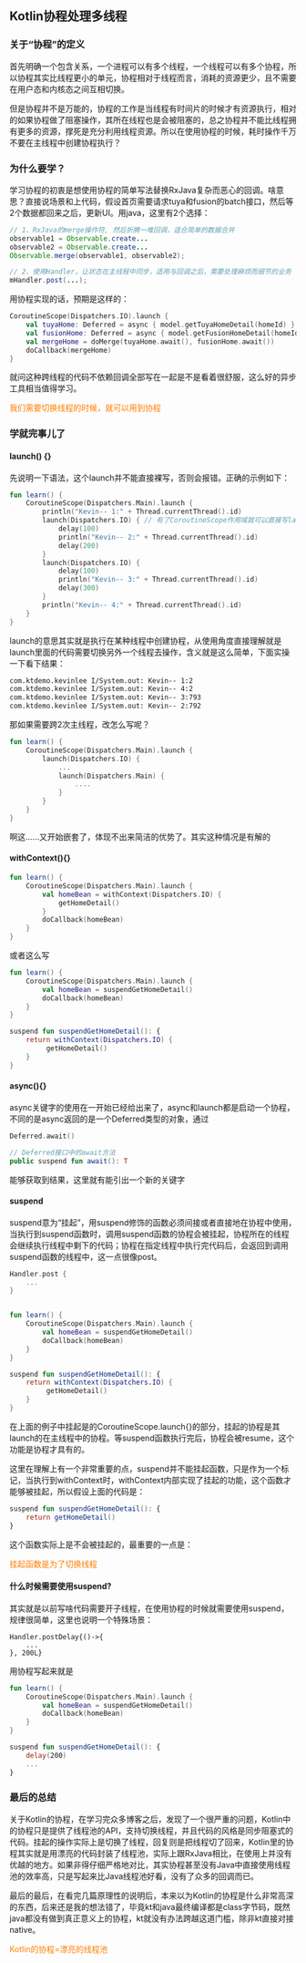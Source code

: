 ## Kotlin协程处理多线程

### 关于“协程”的定义

首先明确一个包含关系，一个进程可以有多个线程，一个线程可以有多个协程，所以协程其实比线程更小的单元，协程相对于线程而言，消耗的资源更少，且不需要在用户态和内核态之间互相切换。

但是协程并不是万能的，协程的工作是当线程有时间片的时候才有资源执行，相对的如果协程做了阻塞操作，其所在线程也是会被阻塞的，总之协程并不能比线程拥有更多的资源，撑死是充分利用线程资源。所以在使用协程的时候，耗时操作千万不要在主线程中创建协程执行？

### 为什么要学？

学习协程的初衷是想使用协程的简单写法替换RxJava复杂而恶心的回调。啥意思？直接说场景和上代码，假设首页需要请求tuya和fusion的batch接口，然后等2个数据都回来之后，更新UI。用java，这里有2个选择：

```java
// 1、RxJava的merge操作符, 然后折腾一堆回调，适合简单的数据合并
observable1 = Observable.create...
observable2 = Observable.create...
Observable.merge(observable1, observable2);

// 2、使用Handler，让状态在主线程中同步，适用与回调之后，需要处理麻烦而细节的业务
mHandler.post(...);
```

用协程实现的话，预期是这样的：

```kotlin
CoroutineScope(Dispatchers.IO).launch {
    val tuyaHome: Deferred = async { model.getTuyaHomeDetail(homeId) } // 其他线程异步获取
    val fusionHome: Deferred = async { model.getFusionHomeDetail(homeId) } // 其他线程异步获取
    val mergeHome = doMerge(tuyaHome.await(), fusionHome.await())
    doCallback(mergeHome)
}
```

就问这种跨线程的代码不依赖回调全部写在一起是不是看着很舒服，这么好的异步工具相当值得学习。

 <font color=#FF7D00>我们需要切换线程的时候，就可以用到协程</font>

### 学就完事儿了

#### launch() {}

先说明一下语法，这个launch并不能直接裸写，否则会报错。正确的示例如下：

```kotlin
fun learn() {
    CoroutineScope(Dispatchers.Main).launch {
        println("Kevin-- 1:" + Thread.currentThread().id)
        launch(Dispatchers.IO) { // 有了CoroutineScope作用域就可以直接写launch了
            delay(100)
            println("Kevin-- 2:" + Thread.currentThread().id)
            delay(200)
        }
        launch(Dispatchers.IO) {
            delay(100)
            println("Kevin-- 3:" + Thread.currentThread().id)
            delay(300)
        }
        println("Kevin-- 4:" + Thread.currentThread().id)
    }
}
```

launch的意思其实就是执行在某种线程中创建协程，从使用角度直接理解就是launch里面的代码需要切换另外一个线程去操作，含义就是这么简单，下面实操一下看下结果：

```tex
com.ktdemo.kevinlee I/System.out: Kevin-- 1:2
com.ktdemo.kevinlee I/System.out: Kevin-- 4:2
com.ktdemo.kevinlee I/System.out: Kevin-- 3:793
com.ktdemo.kevinlee I/System.out: Kevin-- 2:792
```

那如果需要跨2次主线程，改怎么写呢？

```kotlin
fun learn() {
    CoroutineScope(Dispatchers.Main).launch {
        launch(Dispatchers.IO) {
            ...
            launch(Dispatchers.Main) {
            	....
        	}
        }
    }
}
```

啊这......又开始嵌套了，体现不出来简洁的优势了。其实这种情况是有解的

#### withContext(){}

```kotlin
fun learn() {
    CoroutineScope(Dispatchers.Main).launch {
        val homeBean = withContext(Dispatchers.IO) {
            getHomeDetail()
        }
        doCallback(homeBean)
    }
}
```

或者这么写

```kotlin
fun learn() {
    CoroutineScope(Dispatchers.Main).launch {
        val homeBean = suspendGetHomeDetail()
        doCallback(homeBean)
    }
}

suspend fun suspendGetHomeDetail(): {
    return withContext(Dispatchers.IO) {
         getHomeDetail()
    }
}
```

#### async(){}

async关键字的使用在一开始已经给出来了，async和launch都是启动一个协程，不同的是async返回的是一个Deferred类型的对象，通过

```kotlin
Deferred.await()

// Deferred接口中的await方法
public suspend fun await(): T
```

能够获取到结果，这里就有能引出一个新的关键字

#### suspend

suspend意为“挂起”，用suspend修饰的函数必须间接或者直接地在协程中使用，当执行到suspend函数时，调用suspend函数的协程会被挂起，协程所在的线程会继续执行线程中剩下的代码；协程在指定线程中执行完代码后，会返回到调用suspend函数的线程中，这一点很像post。

```kotlin
Handler.post {
    ...
}


fun learn() {
    CoroutineScope(Dispatchers.Main).launch {
        val homeBean = suspendGetHomeDetail()
        doCallback(homeBean)
    }
}

suspend fun suspendGetHomeDetail(): {
    return withContext(Dispatchers.IO) {
         getHomeDetail()
    }
}
```

在上面的例子中挂起是的CoroutineScope.launch{}的部分，挂起的协程是其launch的在主线程中的协程。等suspend函数执行完后，协程会被resume，这个功能是协程才具有的。

这里在理解上有一个非常重要的点，suspend并不能挂起函数，只是作为一个标记，当执行到withContext时，withContext内部实现了挂起的功能，这个函数才能够被挂起，所以假设上面的代码是：

```kotlin
suspend fun suspendGetHomeDetail(): {
    return getHomeDetail()
}
```

这个函数实际上是不会被挂起的，最重要的一点是：

 <font color=#FF7D00>挂起函数是为了切换线程</font>

#### 什么时候需要使用suspend?

其实就是以前写啥代码需要开子线程，在使用协程的时候就需要使用suspend，规律很简单，这里也说明一个特殊场景：

```koltin
Handler.postDelay{()->{
    ...
}, 200L}
```

用协程写起来就是

```kotlin
fun learn() {
    CoroutineScope(Dispatchers.Main).launch {
        val homeBean = suspendGetHomeDetail()
        doCallback(homeBean)
    }
}

suspend fun suspendGetHomeDetail(): {
    delay(200)
   	...
}
```

### 最后的总结

关于Kotlin的协程，在学习完众多博客之后，发现了一个很严重的问题，Kotlin中的协程只是提供了线程池的API，支持切换线程，并且代码的风格是同步阻塞式的代码。挂起的操作实际上是切换了线程，回复则是把线程切了回来，Kotlin里的协程其实就是用漂亮的代码封装了线程池，实际上跟RxJava相比，在使用上并没有优越的地方。如果非得仔细严格地对比，其实协程甚至没有Java中直接使用线程池的效率高，只是写起来比Java线程池好看，没有了众多的回调而已。

最后的最后，在看完几篇原理性的说明后，本来以为Kotlin的协程是什么非常高深的东西，后来还是我的想法错了，毕竟kt和java最终编译都是class字节码，既然java都没有做到真正意义上的协程，kt就没有办法跨越这道门槛，除非kt直接对接native。

 <font color=#FF7D00>Kotlin的协程=漂亮的线程池</font>
